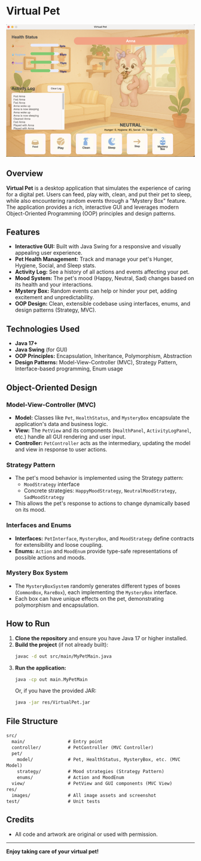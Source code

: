 # Virtual Pet

![Virtual Pet Screenshot](res/images/screenshot.png)

## Overview

**Virtual Pet** is a desktop application that simulates the experience of caring for a digital pet. Users can feed, play with, clean, and put their pet to sleep, while also encountering random events through a "Mystery Box" feature. The application provides a rich, interactive GUI and leverages modern Object-Oriented Programming (OOP) principles and design patterns.

## Features

- **Interactive GUI:** Built with Java Swing for a responsive and visually appealing user experience.
- **Pet Health Management:** Track and manage your pet's Hunger, Hygiene, Social, and Sleep stats.
- **Activity Log:** See a history of all actions and events affecting your pet.
- **Mood System:** The pet's mood (Happy, Neutral, Sad) changes based on its health and your interactions.
- **Mystery Box:** Random events can help or hinder your pet, adding excitement and unpredictability.
- **OOP Design:** Clean, extensible codebase using interfaces, enums, and design patterns (Strategy, MVC).

## Technologies Used

- **Java 17+**
- **Java Swing** (for GUI)
- **OOP Principles:** Encapsulation, Inheritance, Polymorphism, Abstraction
- **Design Patterns:** Model-View-Controller (MVC), Strategy Pattern, Interface-based programming, Enum usage

## Object-Oriented Design

### Model-View-Controller (MVC)

- **Model:** Classes like `Pet`, `HealthStatus`, and `MysteryBox` encapsulate the application's data and business logic.
- **View:** The `PetView` and its components (`HealthPanel`, `ActivityLogPanel`, etc.) handle all GUI rendering and user input.
- **Controller:** `PetController` acts as the intermediary, updating the model and view in response to user actions.

### Strategy Pattern

- The pet's mood behavior is implemented using the Strategy pattern:
  - `MoodStrategy` interface
  - Concrete strategies: `HappyMoodStrategy`, `NeutralMoodStrategy`, `SadMoodStrategy`
- This allows the pet's response to actions to change dynamically based on its mood.

### Interfaces and Enums

- **Interfaces:** `PetInterface`, `MysteryBox`, and `MoodStrategy` define contracts for extensibility and loose coupling.
- **Enums:** `Action` and `MoodEnum` provide type-safe representations of possible actions and moods.

### Mystery Box System

- The `MysteryBoxSystem` randomly generates different types of boxes (`CommonBox`, `RareBox`), each implementing the `MysteryBox` interface.
- Each box can have unique effects on the pet, demonstrating polymorphism and encapsulation.

## How to Run

1. **Clone the repository** and ensure you have Java 17 or higher installed.
2. **Build the project** (if not already built):
   ```sh
   javac -d out src/main/MyPetMain.java
   ```
3. **Run the application:**
   ```sh
   java -cp out main.MyPetMain
   ```
   Or, if you have the provided JAR:
   ```sh
   java -jar res/VirtualPet.jar
   ```

## File Structure

```
src/
  main/                # Entry point
  controller/          # PetController (MVC Controller)
  pet/
    model/             # Pet, HealthStatus, MysteryBox, etc. (MVC Model)
    strategy/          # Mood strategies (Strategy Pattern)
    enums/             # Action and MoodEnum
  view/                # PetView and GUI components (MVC View)
res/
  images/              # All image assets and screenshot
test/                  # Unit tests
```

## Credits

- All code and artwork are original or used with permission.

---

**Enjoy taking care of your virtual pet!**
